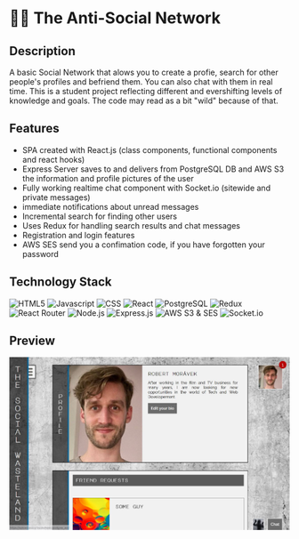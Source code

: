 # 🙅‍♂️ The Anti-Social Network


## Description
A basic Social Network that alows you to create a profie, search for other people's profiles and befriend them. You can also chat with them in real time. 
This is a student project reflecting different and evershifting levels of knowledge and goals. The code may read as a bit "wild" because of that. 

## Features
- SPA created with React.js (class components, functional components and react hooks)
- Express Server saves to and delivers from PostgreSQL DB and AWS S3 the information and profile pictures of the user
- Fully working realtime chat component with Socket.io (sitewide and private messages)
- immediate notifications about unread messages
- Incremental search for finding other users
- Uses Redux for handling search results and chat messages
- Registration and login features
- AWS SES send you a confimation code, if you have forgotten your password

## Technology Stack

![HTML5](https://img.shields.io/badge/HTML5-E34F26?style=for-the-badge&logo=html5&logoColor=white)
![Javascript](https://img.shields.io/badge/JavaScript-323330?style=for-the-badge&logo=javascript&logoColor=F7DF1E)
![CSS](https://img.shields.io/badge/CSS3-1572B6?style=for-the-badge&logo=css3&logoColor=white)
![React](https://img.shields.io/badge/React-20232A?style=for-the-badge&logo=react&logoColor=61DAFB)
![PostgreSQL](https://camo.githubusercontent.com/281c069a2703e948b536500b9fd808cb4fb2496b3b66741db4013a2c89e91986/68747470733a2f2f696d672e736869656c64732e696f2f62616467652f506f737467726553514c2d3331363139323f7374796c653d666f722d7468652d6261646765266c6f676f3d706f737467726573716c266c6f676f436f6c6f723d7768697465)
![Redux](https://img.shields.io/badge/Redux-593D88?style=for-the-badge&logo=redux&logoColor=white)
![React Router](https://img.shields.io/badge/React_Router-CA4245?style=for-the-badge&logo=react-router&logoColor=white)
![Node.js](https://img.shields.io/badge/Node.js-43853D?style=for-the-badge&logo=node.js&logoColor=white)
![Express.js](https://img.shields.io/badge/Express.js-404D59?style=for-the-badge/)
![AWS S3 & SES](https://img.shields.io/badge/Amazon_AWS-232F3E?style=for-the-badge&logo=amazon-aws&logoColor=white)
![Socket.io](https://camo.githubusercontent.com/5d0a6547079513c05b0273dc3d3018a896093c56fc6587606ce476895294afc3/68747470733a2f2f7777772e766563746f726c6f676f2e7a6f6e652f6c6f676f732f736f636b6574696f2f736f636b6574696f2d617232312e737667)

## Preview

![Preview](https://github.com/RobertMoravek/Social-Wasteland/blob/master/preview.jpg) 